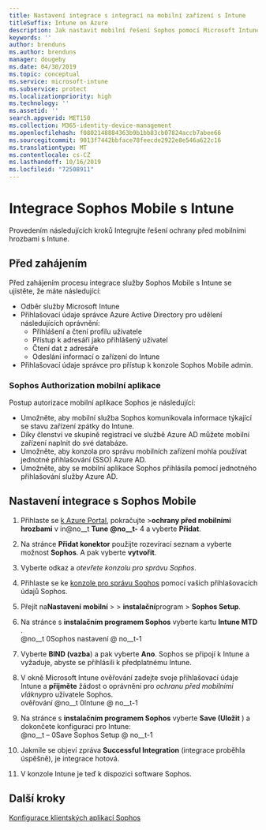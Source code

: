 ```yaml
---
title: Nastavení integrace s integrací na mobilní zařízení s Intune
titleSuffix: Intune on Azure
description: Jak nastavit mobilní řešení Sophos pomocí Microsoft Intune pro řízení přístupu mobilních zařízení k firemním prostředkům.
keywords: ''
author: brenduns
ms.author: brenduns
manager: dougeby
ms.date: 04/30/2019
ms.topic: conceptual
ms.service: microsoft-intune
ms.subservice: protect
ms.localizationpriority: high
ms.technology: ''
ms.assetid: ''
search.appverid: MET150
ms.collection: M365-identity-device-management
ms.openlocfilehash: f0802148884363b9b1bb83cb07824accb7abee66
ms.sourcegitcommit: 9013f7442bbface78feecde2922e8e546a622c16
ms.translationtype: MT
ms.contentlocale: cs-CZ
ms.lasthandoff: 10/16/2019
ms.locfileid: "72508911"
---
```

# <a name="integrate-sophos-mobile-with-intune"></a>Integrace Sophos Mobile s Intune  

Provedením následujících kroků Integrujte řešení ochrany před mobilními hrozbami s Intune.  

## <a name="before-you-begin"></a>Před zahájením  

Před zahájením procesu integrace služby Sophos Mobile s Intune se ujistěte, že máte následující:  
- Odběr služby Microsoft Intune  
- Přihlašovací údaje správce Azure Active Directory pro udělení následujících oprávnění:  
  - Přihlášení a čtení profilu uživatele  
  - Přístup k adresáři jako přihlášený uživatel  
  - Čtení dat z adresáře  
  - Odeslání informací o zařízení do Intune  
- Přihlašovací údaje správce pro přístup k konzole Sophos Mobile admin.  


### <a name="sophos-mobile-app-authorization"></a>Sophos Authorization mobilní aplikace  
  
Postup autorizace mobilní aplikace Sophos je následující:  
- Umožněte, aby mobilní služba Sophos komunikovala informace týkající se stavu zařízení zpátky do Intune.  
- Díky členství ve skupině registrací ve službě Azure AD můžete mobilní zařízení naplnit do své databáze.  
- Umožněte, aby konzola pro správu mobilních zařízení mohla používat jednotné přihlašování (SSO) Azure AD.  
- Umožněte, aby se mobilní aplikace Sophos přihlásila pomocí jednotného přihlašování služby Azure AD.  


## <a name="to-set-up-sophos-mobile-integration"></a>Nastavení integrace s Sophos Mobile  

1. Přihlaste se [k Azure Portal]( https://portal.azure.com/), pokračujte >**ochrany před mobilními hrozbami** v in@no__t **Tune** **@no__t-** 4 a vyberte **Přidat**.  
2. Na stránce **Přidat konektor** použijte rozevírací seznam a vyberte možnost **Sophos**. A pak vyberte **vytvořit**.  
3. Vyberte odkaz a *otevřete konzolu pro správu Sophos*.  
4. Přihlaste se ke [konzole pro správu Sophos](https://central.sophos.com/) pomocí vašich přihlašovacích údajů Sophos.  
5. Přejít na**Nastavení** **mobilní** >   > **instalační**program  > **Sophos Setup**.  
6. Na stránce s **instalačním programem Sophos** vyberte kartu **Intune MTD** .  
   @no__t 0Sophos nastavení @ no__t-1 
 
7. Vyberte **BIND (vazba**) a pak vyberte **Ano**. Sophos se připojí k Intune a vyžaduje, abyste se přihlásili k předplatnému Intune. 
8. V okně Microsoft Intune ověřování zadejte svoje přihlašovací údaje Intune a **přijměte** žádost o oprávnění pro *ochranu před mobilními vlákny*pro uživatele Sophos.  
   ověřování @no__t 0Intune @ no__t-1

9. Na stránce s **instalačním programem Sophos** vyberte **Save (Uložit** ) a dokončete konfiguraci pro Intune:  
   @no__t – 0Save Sophos Setup @ no__t-1  

1. Jakmile se objeví zpráva **Successful Integration** (integrace proběhla úspěšně), je integrace hotová.  
1. V konzole Intune je teď k dispozici software Sophos.  


## <a name="next-steps"></a>Další kroky  
[Konfigurace klientských aplikací Sophos](mtd-apps-ios-app-configuration-policy-add-assign.md)
